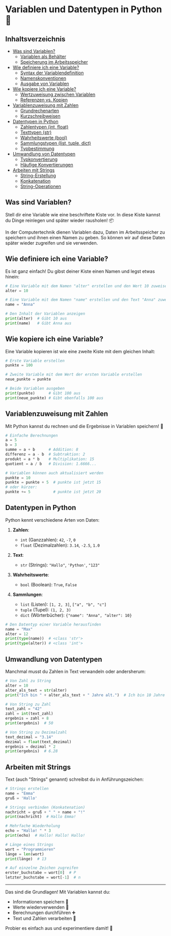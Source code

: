 # Variablen und Datentypen in Python 🐍

## Inhaltsverzeichnis
- [Was sind Variablen?](#was-sind-variablen)
  - [Variablen als Behälter](#variablen-als-behälter)
  - [Speicherung im Arbeitsspeicher](#speicherung-im-arbeitsspeicher)
- [Wie definiere ich eine Variable?](#wie-definiere-ich-eine-variable)
  - [Syntax der Variablendefinition](#syntax-der-variablendefinition)
  - [Namenskonventionen](#namenskonventionen)
  - [Ausgabe von Variablen](#ausgabe-von-variablen)
- [Wie kopiere ich eine Variable?](#wie-kopiere-ich-eine-variable)
  - [Wertzuweisung zwischen Variablen](#wertzuweisung-zwischen-variablen)
  - [Referenzen vs. Kopien](#referenzen-vs-kopien)
- [Variablenzuweisung mit Zahlen](#variablenzuweisung-mit-zahlen)
  - [Grundrechenarten](#grundrechenarten)
  - [Kurzschreibweisen](#kurzschreibweisen)
- [Datentypen in Python](#datentypen-in-python)
  - [Zahlentypen (int, float)](#zahlentypen-int-float)
  - [Texttypen (str)](#texttypen-str)
  - [Wahrheitswerte (bool)](#wahrheitswerte-bool)
  - [Sammlungstypen (list, tuple, dict)](#sammlungstypen-list-tuple-dict)
  - [Typbestimmung](#typbestimmung)
- [Umwandlung von Datentypen](#umwandlung-von-datentypen)
  - [Typkonvertierung](#typkonvertierung)
  - [Häufige Konvertierungen](#häufige-konvertierungen)
- [Arbeiten mit Strings](#arbeiten-mit-strings)
  - [String-Erstellung](#string-erstellung)
  - [Konkatenation](#konkatenation)
  - [String-Operationen](#string-operationen)

## Was sind Variablen?

Stell dir eine Variable wie eine beschriftete Kiste vor. In diese Kiste kannst du Dinge reinlegen und später wieder rausholen! 📦

In der Computertechnik dienen Variablen dazu, Daten im Arbeitsspeicher zu speichern und ihnen einen Namen zu geben. So können wir auf diese Daten später wieder zugreifen und sie verwenden.

## Wie definiere ich eine Variable?

Es ist ganz einfach! Du gibst deiner Kiste einen Namen und legst etwas hinein:

```python
# Eine Variable mit dem Namen "alter" erstellen und den Wert 10 zuweisen
alter = 10

# Eine Variable mit dem Namen "name" erstellen und den Text "Anna" zuweisen
name = "Anna"

# Den Inhalt der Variablen anzeigen
print(alter)  # Gibt 10 aus
print(name)   # Gibt Anna aus
```

## Wie kopiere ich eine Variable?

Eine Variable kopieren ist wie eine zweite Kiste mit dem gleichen Inhalt:

```python
# Erste Variable erstellen
punkte = 100

# Zweite Variable mit dem Wert der ersten Variable erstellen
neue_punkte = punkte

# Beide Variablen ausgeben
print(punkte)      # Gibt 100 aus
print(neue_punkte) # Gibt ebenfalls 100 aus
```

## Variablenzuweisung mit Zahlen

Mit Python kannst du rechnen und die Ergebnisse in Variablen speichern! 🔢

```python
# Einfache Berechnungen
a = 5
b = 3
summe = a + b      # Addition: 8
differenz = a - b  # Subtraktion: 2
produkt = a * b    # Multiplikation: 15
quotient = a / b   # Division: 1.6666...

# Variablen können auch aktualisiert werden
punkte = 10
punkte = punkte + 5  # punkte ist jetzt 15
# oder kürzer:
punkte += 5          # punkte ist jetzt 20
```

## Datentypen in Python

Python kennt verschiedene Arten von Daten:

1. **Zahlen**:
   - `int` (Ganzzahlen): `42`, `-7`, `0`
   - `float` (Dezimalzahlen): `3.14`, `-2.5`, `1.0`

2. **Text**:
   - `str` (Strings): `"Hallo"`, `'Python'`, `"123"`

3. **Wahrheitswerte**:
   - `bool` (Boolean): `True`, `False`

4. **Sammlungen**:
   - `list` (Listen): `[1, 2, 3]`, `["a", "b", "c"]`
   - `tuple` (Tupel): `(1, 2, 3)`
   - `dict` (Wörterbücher): `{"name": "Anna", "alter": 10}`

```python
# Den Datentyp einer Variable herausfinden
name = "Max"
alter = 12
print(type(name))  # <class 'str'>
print(type(alter)) # <class 'int'>
```

## Umwandlung von Datentypen

Manchmal musst du Zahlen in Text verwandeln oder andersherum:

```python
# Von Zahl zu String
alter = 10
alter_als_text = str(alter)
print("Ich bin " + alter_als_text + " Jahre alt.")  # Ich bin 10 Jahre alt.

# Von String zu Zahl
text_zahl = "42"
zahl = int(text_zahl)
ergebnis = zahl + 8
print(ergebnis)  # 50

# Von String zu Dezimalzahl
text_dezimal = "3.14"
dezimal = float(text_dezimal)
ergebnis = dezimal * 2
print(ergebnis)  # 6.28
```

## Arbeiten mit Strings

Text (auch "Strings" genannt) schreibst du in Anführungszeichen:

```python
# Strings erstellen
name = "Emma"
gruß = 'Hallo'

# Strings verbinden (Konkatenation)
nachricht = gruß + " " + name + "!"
print(nachricht)  # Hallo Emma!

# Mehrfache Wiederholung
echo = "Hallo! " * 3
print(echo)  # Hallo! Hallo! Hallo!

# Länge eines Strings
wort = "Programmieren"
länge = len(wort)
print(länge)  # 13

# Auf einzelne Zeichen zugreifen
erster_buchstabe = wort[0]  # P
letzter_buchstabe = wort[-1]  # n
```

---

Das sind die Grundlagen! Mit Variablen kannst du:

- Informationen speichern 💾
- Werte wiederverwenden 🔄
- Berechnungen durchführen ➕
- Text und Zahlen verarbeiten 📝

Probier es einfach aus und experimentiere damit! 🚀
